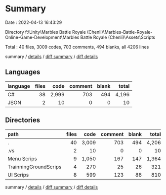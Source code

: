# Summary

Date : 2022-04-13 16:43:29

Directory f:\Unity\Marbles Battle Royale (Chenli)\Marbles-Battle-Royale-Online-Game-Development\Marbles Battle Royale (Chenli)\Assets\Scripts

Total : 40 files,  3009 codes, 703 comments, 494 blanks, all 4206 lines

summary / [details](details.md) / [diff summary](diff.md) / [diff details](diff-details.md)

## Languages
| language | files | code | comment | blank | total |
| :--- | ---: | ---: | ---: | ---: | ---: |
| C# | 38 | 2,999 | 703 | 494 | 4,196 |
| JSON | 2 | 10 | 0 | 0 | 10 |

## Directories
| path | files | code | comment | blank | total |
| :--- | ---: | ---: | ---: | ---: | ---: |
| . | 40 | 3,009 | 703 | 494 | 4,206 |
| .vs | 2 | 10 | 0 | 0 | 10 |
| Menu Scrips | 9 | 1,050 | 167 | 147 | 1,364 |
| TrainningGroundScrips | 4 | 270 | 25 | 26 | 321 |
| UI Scrips | 8 | 599 | 123 | 88 | 810 |

summary / [details](details.md) / [diff summary](diff.md) / [diff details](diff-details.md)